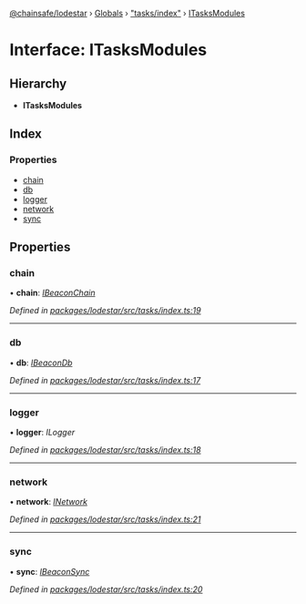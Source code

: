 [@chainsafe/lodestar](../README.md) › [Globals](../globals.md) › ["tasks/index"](../modules/_tasks_index_.md) › [ITasksModules](_tasks_index_.itasksmodules.md)

# Interface: ITasksModules

## Hierarchy

* **ITasksModules**

## Index

### Properties

* [chain](_tasks_index_.itasksmodules.md#chain)
* [db](_tasks_index_.itasksmodules.md#db)
* [logger](_tasks_index_.itasksmodules.md#logger)
* [network](_tasks_index_.itasksmodules.md#network)
* [sync](_tasks_index_.itasksmodules.md#sync)

## Properties

###  chain

• **chain**: *[IBeaconChain](_chain_interface_.ibeaconchain.md)*

*Defined in [packages/lodestar/src/tasks/index.ts:19](https://github.com/ChainSafe/lodestar/blob/ffd9c8178/packages/lodestar/src/tasks/index.ts#L19)*

___

###  db

• **db**: *[IBeaconDb](_db_api_beacon_interface_.ibeacondb.md)*

*Defined in [packages/lodestar/src/tasks/index.ts:17](https://github.com/ChainSafe/lodestar/blob/ffd9c8178/packages/lodestar/src/tasks/index.ts#L17)*

___

###  logger

• **logger**: *ILogger*

*Defined in [packages/lodestar/src/tasks/index.ts:18](https://github.com/ChainSafe/lodestar/blob/ffd9c8178/packages/lodestar/src/tasks/index.ts#L18)*

___

###  network

• **network**: *[INetwork](_network_interface_.inetwork.md)*

*Defined in [packages/lodestar/src/tasks/index.ts:21](https://github.com/ChainSafe/lodestar/blob/ffd9c8178/packages/lodestar/src/tasks/index.ts#L21)*

___

###  sync

• **sync**: *[IBeaconSync](_sync_interface_.ibeaconsync.md)*

*Defined in [packages/lodestar/src/tasks/index.ts:20](https://github.com/ChainSafe/lodestar/blob/ffd9c8178/packages/lodestar/src/tasks/index.ts#L20)*
